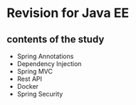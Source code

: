 # Revision for Java EE

## contents of the study
- Spring Annotations
- Dependency Injection
- Spring MVC
- Rest API
- Docker
- Spring Security
